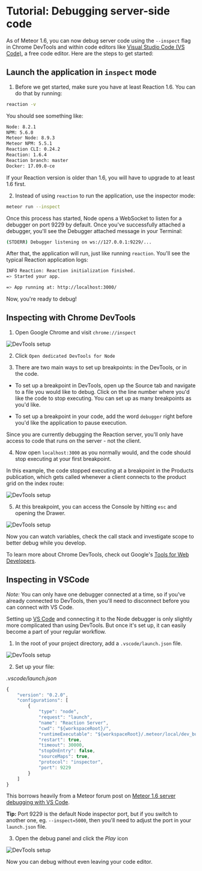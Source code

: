 # Tutorial: Debugging server-side code

As of Meteor 1.6, you can now debug server code using the `--inspect` flag in Chrome DevTools and within code editors like [Visual Studio Code (VS Code)](https://code.visualstudio.com/), a free code editor. Here are the steps to get started:

## Launch the application in `inspect` mode

1. Before we get started, make sure you have at least Reaction 1.6. You can do that by running:

```sh
reaction -v
```

You should see something like:
```sh
Node: 8.2.1
NPM: 5.6.0
Meteor Node: 8.9.3
Meteor NPM: 5.5.1
Reaction CLI: 0.24.2
Reaction: 1.6.4
Reaction branch: master
Docker: 17.09.0-ce
```

If your Reaction version is older than 1.6, you will have to upgrade to at least 1.6 first.

2. Instead of using `reaction` to run the application, use the inspector mode:

```sh
meteor run --inspect
```

Once this process has started, Node opens a WebSocket to listen for a debugger on port 9229 by default. Once you've successfully attached a debugger, you'll see the Debugger attached message in your Terminal:

```sh
(STDERR) Debugger listening on ws://127.0.0.1:9229/...
```

After that, the application will run, just like running `reaction`. You'll see the typical Reaction application logs:

```sh
INFO Reaction: Reaction initialization finished.
=> Started your app.

=> App running at: http://localhost:3000/
```

Now, you're ready to debug!

## Inspecting with Chrome DevTools

1. Open Google Chrome and visit `chrome://inspect`

![DevTools setup](https://blog.reactioncommerce.com/content/images/2017/11/devtools-setup.png)

2. Click `Open dedicated DevTools for Node`

3. There are two main ways to set up breakpoints: in the DevTools, or in the code.

- To set up a breakpoint in DevTools, open up the Source tab and navigate to a file you would like to debug. Click on the line number where you'd like the code to stop executing. You can set up as many breakpoints as you'd like.

- To set up a breakpoint in your code, add the word `debugger` right before you'd like the application to pause execution.

Since you are currently debugging the Reaction server, you'll only have access to code that runs on the server - not the client.

4. Now open `localhost:3000` as you normally would, and the code should stop executing at your first breakpoint.

In this example, the code stopped executing at a breakpoint in the Products publication, which gets called whenever a client connects to the product grid on the index route:

![DevTools setup](https://blog.reactioncommerce.com/content/images/2017/11/devtools-variables.png)

5. At this breakpoint, you can access the Console by hitting `esc` and opening the Drawer.

![DevTools setup](http://g.recordit.co/1hRutFIaLe.gif)

Now you can watch variables, check the call stack and investigate scope to better debug while you develop.

To learn more about Chrome DevTools, check out Google's [Tools for Web Developers](https://developers.google.com/web/tools/chrome-devtools/javascript/).

## Inspecting in VSCode

_Note:_ You can only have one debugger connected at a time, so if you've already connected to DevTools, then you'll need to disconnect before you can connect with VS Code.

Setting up [VS Code](https://code.visualstudio.com/) and connecting it to the Node debugger is only slightly more complicated than using DevTools. But once it's set up, it can easily become a part of your regular workflow.

1. In the root of your project directory, add a `.vscode/launch.json` file.

![DevTools setup](https://blog.reactioncommerce.com/content/images/2017/11/vscode-launch.png)

2. Set up your file:

*.vscode/launch.json*
```js
{
    "version": "0.2.0",
    "configurations": [
        {
            "type": "node",
            "request": "launch",
            "name": "Reaction Server",
            "cwd": "${workspaceRoot}/",
            "runtimeExecutable": "${workspaceRoot}/.meteor/local/dev_bundle/bin/npm",
            "restart": true,
            "timeout": 30000,
            "stopOnEntry": false,
            "sourceMaps": true,
            "protocol": "inspector",
            "port": 9229
        }
    ]
}
```
This borrows heavily from a Meteor forum post on [Meteor 1.6 server debugging with VS Code](https://forums.meteor.com/t/meteor-1-6-server-debugging-with-vs-code/39821).

**Tip:** Port 9229 is the default Node inspector port, but if you switch to another one, eg. `--inspect=5000`, then you'll need to adjust the port in your `launch.json` file.

3. Open the debug panel and click the *Play* icon

![DevTools setup](https://blog.reactioncommerce.com/content/images/2017/11/vscode-devtools.png)

Now you can debug without even leaving your code editor.
